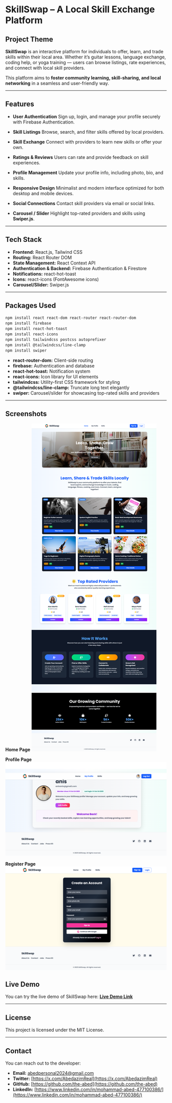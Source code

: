 
# SkillSwap – A Local Skill Exchange Platform

## Project Theme

**SkillSwap** is an interactive platform for individuals to offer, learn, and trade skills within their local area. Whether it’s guitar lessons, language exchange, coding help, or yoga training — users can browse listings, rate experiences, and connect with local skill providers.

This platform aims to **foster community learning, skill-sharing, and local networking** in a seamless and user-friendly way.

---

## Features

* **User Authentication**
  Sign up, login, and manage your profile securely with Firebase Authentication.

* **Skill Listings**
  Browse, search, and filter skills offered by local providers.

* **Skill Exchange**
  Connect with providers to learn new skills or offer your own.

* **Ratings & Reviews**
  Users can rate and provide feedback on skill experiences.

* **Profile Management**
  Update your profile info, including photo, bio, and skills.

* **Responsive Design**
  Minimalist and modern interface optimized for both desktop and mobile devices.

* **Social Connections**
  Contact skill providers via email or social links.

* **Carousel / Slider**
  Highlight top-rated providers and skills using **Swiper.js**.

---

## Tech Stack

* **Frontend:** React.js, Tailwind CSS
* **Routing:** React Router DOM
* **State Management:** React Context API
* **Authentication & Backend:** Firebase Authentication & Firestore
* **Notifications:** react-hot-toast
* **Icons:** react-icons (FontAwesome icons)
* **Carousel/Slider:** Swiper.js

---

## Packages Used

```bash
npm install react react-dom react-router react-router-dom
npm install firebase
npm install react-hot-toast
npm install react-icons
npm install tailwindcss postcss autoprefixer
npm install @tailwindcss/line-clamp
npm install swiper
```

* **react-router-dom:** Client-side routing
* **firebase:** Authentication and database
* **react-hot-toast:** Notification system
* **react-icons:** Icon library for UI elements
* **tailwindcss:** Utility-first CSS framework for styling
* **@tailwindcss/line-clamp:** Truncate long text elegantly
* **swiper:** Carousel/slider for showcasing top-rated skills and providers

---

## Screenshots

**Home Page**
![Home Page Screenshot](./src/assets/SkillSwap_Home.png)

**Profile Page**
![Profile Page Screenshot](./src/assets/SkillSwap_Profile.png)

**Register Page**
![Register Page Screenshot](./src/assets/SkillSwap_Register.png)


## Live Demo

You can try the live demo of SkillSwap here:
**[Live Demo Link](https://skill-swap-aa1db.web.app/)**

---


## License

This project is licensed under the MIT License.

---

## Contact

You can reach out to the developer:

* **Email:** [abedpersonal2024@gmail.com](mailto:abedpersonal2024@gmail.com)
* **Twitter:** [https://x.com/AbedazimReal](https://x.com/AbedazimReal)
* **GitHub:** [https://github.com/the-abed](https://github.com/the-abed)
* **LinkedIn:** [https://www.linkedin.com/in/mohammad-abed-477100386/](https://www.linkedin.com/in/mohammad-abed-477100386/)

